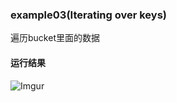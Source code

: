 ### example03(Iterating over keys)
遍历bucket里面的数据

#### 运行结果
![Imgur](https://i.imgur.com/JTO9Fqu.png)